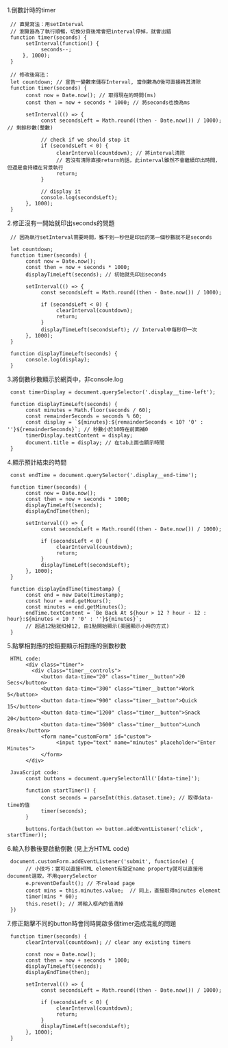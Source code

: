1.倒數計時的timer

     // 直覺寫法：用setInterval
     // 瀏覽器為了執行順暢，切換分頁後常會把interval停掉，就會出錯
     function timer(seconds) {
          setInterval(function() {
               seconds--;
         }, 1000);
     }

     // 修改後寫法：
     let countdown; // 宣告一變數來儲存Interval, 當倒數為0後可直接將其清除
     function timer(seconds) {
          const now = Date.now(); // 取得現在的時間(ms)
          const then = now + seconds * 1000; // 將seconds也換為ms

          setInterval(() => {
               const secondsLeft = Math.round((then - Date.now()) / 1000); // 剩餘秒數(整數)

               // check if we should stop it
               if (secondsLeft < 0) {
                    clearInterval(countdown); // 將interval清除
                    // 若沒有清除直接return的話，此interval雖然不會繼續印出時間，但還是會持續在背景執行
                    return;
               }

               // display it
               console.log(secondsLeft);
          }, 1000);
     }

2.修正沒有一開始就印出seconds的問題

     // 因為執行setInterval需要時間，雖不到一秒但是印出的第一個秒數就不是seconds

     let countdown;
     function timer(seconds) {
          const now = Date.now();
          const then = now + seconds * 1000;
          displayTimeLeft(seconds); // 初始就先印出seconds

          setInterval(() => {
               const secondsLeft = Math.round((then - Date.now()) / 1000);

               if (secondsLeft < 0) {
                    clearInterval(countdown);
                    return;
               }
               displayTimeLeft(secondsLeft); // Interval中每秒印一次
          }, 1000);
     }

     function displayTimeLeft(seconds) {
          console.log(display);
     }

3.將倒數秒數顯示於網頁中，非console.log

     const timerDisplay = document.querySelector('.display__time-left');

     function displayTimeLeft(seconds) {
          const minutes = Math.floor(seconds / 60);
          const remainderSeconds = seconds % 60;
          const display = `${minutes}:${remainderSeconds < 10? '0' : ''}${remainderSeconds}`; // 秒數小於10時在前面補0
          timerDisplay.textContent = display;
          document.title = display; // 在tab上面也顯示時間
     }

4.顯示預計結束的時間

     const endTime = document.querySelector('.display__end-time');

     function timer(seconds) {
          const now = Date.now();
          const then = now + seconds * 1000;
          displayTimeLeft(seconds);
          displayEndTime(then);

          setInterval(() => {
               const secondsLeft = Math.round((then - Date.now()) / 1000);

               if (secondsLeft < 0) {
                    clearInterval(countdown);
                    return;
               }
               displayTimeLeft(secondsLeft);
          }, 1000);
     }

     function displayEndTime(timestamp) {
          const end = new Date(timestamp);
          const hour = end.getHours();
          const minutes = end.getMinutes();
          endTime.textContent = `Be Back At ${hour > 12 ? hour - 12 : hour}:${minutes < 10 ? '0' : ''}${minutes}`;
          // 超過12點就扣掉12, 由1點開始顯示(美國顯示小時的方式)
     }

5.點擊相對應的按鈕要顯示相對應的倒數秒數

     HTML code:
          <div class="timer">
            <div class="timer__controls">
               <button data-time="20" class="timer__button">20 Secs</button>
               <button data-time="300" class="timer__button">Work 5</button>
               <button data-time="900" class="timer__button">Quick 15</button>
               <button data-time="1200" class="timer__button">Snack 20</button>
               <button data-time="3600" class="timer__button">Lunch Break</button>
               <form name="customForm" id="custom">
                    <input type="text" name="minutes" placeholder="Enter Minutes">
               </form>
          </div>

     JavaScript code:
          const buttons = document.querySelectorAll('[data-time]');

          function startTimer() {
               const seconds = parseInt(this.dataset.time); // 取得data-time的值
               timer(seconds);
          }

          buttons.forEach(button => button.addEventListener('click', startTimer));

6.輸入秒數後要啟動倒數 (見上方HTML code)

     document.customForm.addEventListener('submit', function(e) {
          // 小技巧：當可以直接HTML element有設定name property就可以直接用document選取，不用querySelector
          e.preventDefault(); // 不reload page
          const mins = this.minutes.value;  // 同上，直接取得minutes element
          timer(mins * 60);
          this.reset(); // 將輸入框內的值清掉
     })

7.修正點擊不同的button時會同時開啟多個timer造成混亂的問題

     function timer(seconds) {
          clearInterval(countdown); // clear any existing timers

          const now = Date.now();
          const then = now + seconds * 1000;
          displayTimeLeft(seconds);
          displayEndTime(then);

          setInterval(() => {
               const secondsLeft = Math.round((then - Date.now()) / 1000);

               if (secondsLeft < 0) {
                    clearInterval(countdown);
                    return;
               }
               displayTimeLeft(secondsLeft);
          }, 1000);
     }